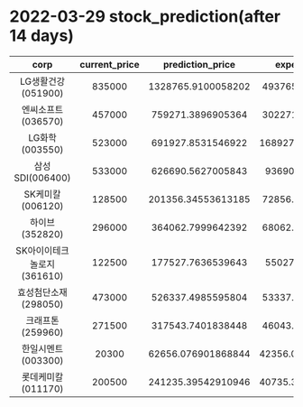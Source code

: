 # 2022-03-29 stock_prediction(after 14 days)

|   corp   |   current_price   |   prediction_price   |   expected_profit   |
|:--------:|:-----------------:|:--------------------:|:-------------------:|
|LG생활건강(051900)|835000|1328765.9100058202|493765.9100058202|
|엔씨소프트(036570)|457000|759271.3896905364|302271.3896905364|
|LG화학(003550)|523000|691927.8531546922|168927.85315469222|
|삼성SDI(006400)|533000|626690.5627005843|93690.5627005843|
|SK케미칼(006120)|128500|201356.34553613185|72856.34553613185|
|하이브(352820)|296000|364062.7999642392|68062.79996423918|
|SK아이이테크놀로지(361610)|122500|177527.7636539643|55027.7636539643|
|효성첨단소재(298050)|473000|526337.4985595804|53337.49855958042|
|크래프톤(259960)|271500|317543.7401838448|46043.74018384481|
|한일시멘트(003300)|20300|62656.076901868844|42356.076901868844|
|롯데케미칼(011170)|200500|241235.39542910946|40735.395429109456|
